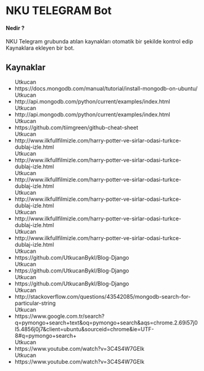 <h1>NKU TELEGRAM Bot</h1>
<h4>Nedir ?</h4>
<p>NKU Telegram grubunda atılan kaynakları otomatik bir şekilde kontrol edip Kaynaklara ekleyen bir bot.</p>


<h2>Kaynaklar</h2>
<ul>
Utkucan <li>  https://docs.mongodb.com/manual/tutorial/install-mongodb-on-ubuntu/</li>Utkucan <li>  http://api.mongodb.com/python/current/examples/index.html</li>Utkucan <li>  http://api.mongodb.com/python/current/examples/index.html</li>Utkucan <li>  https://github.com/tiimgreen/github-cheat-sheet</li>Utkucan <li>  http://www.ilkfullfilmizle.com/harry-potter-ve-sirlar-odasi-turkce-dublaj-izle.html</li>Utkucan <li>  http://www.ilkfullfilmizle.com/harry-potter-ve-sirlar-odasi-turkce-dublaj-izle.html</li>Utkucan <li>  http://www.ilkfullfilmizle.com/harry-potter-ve-sirlar-odasi-turkce-dublaj-izle.html</li>Utkucan <li>  http://www.ilkfullfilmizle.com/harry-potter-ve-sirlar-odasi-turkce-dublaj-izle.html</li>Utkucan <li>  http://www.ilkfullfilmizle.com/harry-potter-ve-sirlar-odasi-turkce-dublaj-izle.html</li>Utkucan <li>  http://www.ilkfullfilmizle.com/harry-potter-ve-sirlar-odasi-turkce-dublaj-izle.html</li>Utkucan <li>  https://github.com/UtkucanBykl/Blog-Django</li>Utkucan <li>  https://github.com/UtkucanBykl/Blog-Django</li>Utkucan <li>  https://github.com/UtkucanBykl/Blog-Django</li>Utkucan <li>  http://stackoverflow.com/questions/43542085/mongodb-search-for-particular-string</li>Utkucan <li>  https://www.google.com.tr/search?q=pymongo+search+text&oq=pymongo+search&aqs=chrome.2.69i57j0l5.4856j0j7&client=ubuntu&sourceid=chrome&ie=UTF-8#q=pymongo+search+</li>Utkucan <li>  https://www.youtube.com/watch?v=3C4S4W7GElk</li>Utkucan <li>  https://www.youtube.com/watch?v=3C4S4W7GElk</li>